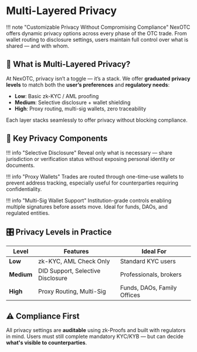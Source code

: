 # Multi-Layered Privacy

!!! note "Customizable Privacy Without Compromising Compliance"
    NexOTC offers dynamic privacy options across every phase of the OTC trade. From wallet routing to disclosure settings, users maintain full control over what is shared — and with whom.

<h2>🧱 What is Multi-Layered Privacy?</h2>

At NexOTC, privacy isn’t a toggle — it’s a stack. We offer **graduated privacy levels** to match both the **user’s preferences** and **regulatory needs**:

- **Low**: Basic zk-KYC / AML proofing
- **Medium**: Selective disclosure + wallet shielding
- **High**: Proxy routing, multi-sig wallets, zero traceability

Each layer stacks seamlessly to offer privacy without blocking compliance.

<h2>🔐 Key Privacy Components</h2>

!!! info "Selective Disclosure"
    Reveal only what is necessary — share jurisdiction or verification status without exposing personal identity or documents.

!!! info "Proxy Wallets"
    Trades are routed through one-time-use wallets to prevent address tracking, especially useful for counterparties requiring confidentiality.

!!! info "Multi-Sig Wallet Support"
    Institution-grade controls enabling multiple signatures before assets move. Ideal for funds, DAOs, and regulated entities.

<h2>🎛️ Privacy Levels in Practice</h2>

| Level     | Features                                                                 | Ideal For                           |
|-----------|--------------------------------------------------------------------------|-------------------------------------|
| **Low**   | zk-KYC, AML Check Only                                                   | Standard KYC users                  |
| **Medium**| DID Support, Selective Disclosure                                        | Professionals, brokers              |
| **High**  | Proxy Routing, Multi-Sig                                                 | Funds, DAOs, Family Offices         |

<h2>⚠️ Compliance First</h2>

All privacy settings are **auditable** using zk-Proofs and built with regulators in mind. Users must still complete mandatory KYC/KYB — but can decide **what's visible to counterparties**.
